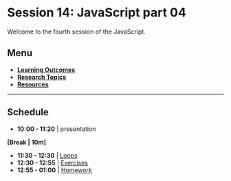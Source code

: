 # Session 14: JavaScript part 04

Welcome to the fourth session of the JavaScript.

## Menu
- **[Learning Outcomes](./learning-outcomes.md)**
- **[Research Topics](./research-topics.md)**
- **[Resources](./resources.md)**

<hr/>

## Schedule

- **10:00 - 11:20** | presentation 

**[Break | 10m]**

- **11:30 - 12:30** | [Loops](./loop.md)
- **12:30 - 12:55** | [Exercises](./exercises.md)
- **12:55 - 01:00** | [Homework](./homework.md)



